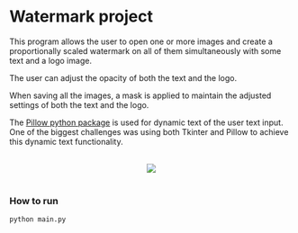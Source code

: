# Watermark project

This program allows the user to open one or more images and create a proportionally scaled watermark on all of them simultaneously with some text and a logo image.

The user can adjust the opacity of both the text and the logo.

When saving all the images, a mask is applied to maintain the adjusted settings of both the text and the logo.

The [Pillow python package](https://pypi.org/project/Pillow/) is used for dynamic text of the user text input. One of the biggest challenges was using both Tkinter and Pillow to achieve this dynamic text functionality.

<br>

<div id="header" align="center">
  <img src="examples/watermark.gif"/>
</div>

<br>

### How to run

```
python main.py
```
